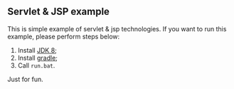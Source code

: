   
## Servlet & JSP example
This is simple example of servlet & jsp technologies.
If you want to run this example, please perform steps below:

1. Install [JDK 8](http://www.oracle.com/technetwork/java/javase/downloads/jdk8-downloads-2133151.html);
2. Install [gradle](https://www.gradle.org/downloads); 
3. Call `run.bat`.
  
Just for fun.
